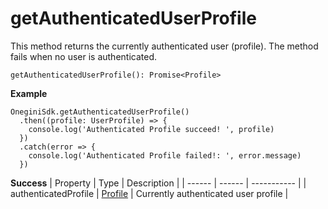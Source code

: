 # getAuthenticatedUserProfile

This method returns the currently authenticated user (profile). The method fails when no user is authenticated.


`getAuthenticatedUserProfile(): Promise<Profile>`

**Example**
```
OneginiSdk.getAuthenticatedUserProfile()
  .then((profile: UserProfile) => {
    console.log('Authenticated Profile succeed! ', profile)
  })
  .catch(error => {
    console.log('Authenticated Profile failed!: ', error.message)
  })
```

**Success**
| Property | Type | Description |
| ------ | ------ | ----------- |
| authenticatedProfile   | [Profile](Profile.md)   | Currently authenticated user profile |
